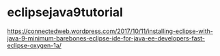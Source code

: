 # eclipsejava9tutorial

https://connectedweb.wordpress.com/2017/10/11/installing-eclipse-with-java-9-minimum-barebones-eclipse-ide-for-java-ee-developers-fast-eclipse-oxygen-1a/
